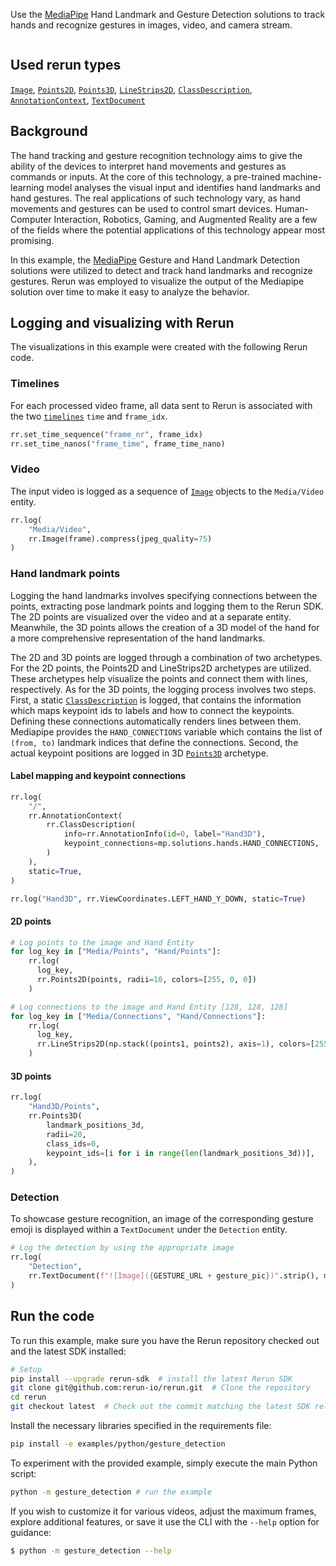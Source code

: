 <!--[metadata]
title = "Hand tracking and gesture recognition"
tags = ["MediaPipe", "Keypoint detection", "2D", "3D"]
thumbnail = "https://static.rerun.io/hand-tracking-and-gesture-recognition/56d097e347af2a4b7c4649c7d994cc038c02c2f4/480w.png"
thumbnail_dimensions = [480, 480]
-->

Use the [MediaPipe](https://github.com/google-ai-edge/mediapipe/) Hand Landmark and Gesture Detection solutions to
track hands and recognize gestures in images, video, and camera stream.

<picture>
  <img src="https://static.rerun.io/gesture_detection/2a5a3ec83962623063297fd95de57062372d5db0/full.png" alt="">
  <source media="(max-width: 480px)" srcset="https://static.rerun.io/gesture_detection/2a5a3ec83962623063297fd95de57062372d5db0/480w.png">
  <source media="(max-width: 768px)" srcset="https://static.rerun.io/gesture_detection/2a5a3ec83962623063297fd95de57062372d5db0/768w.png">
  <source media="(max-width: 1024px)" srcset="https://static.rerun.io/gesture_detection/2a5a3ec83962623063297fd95de57062372d5db0/1024w.png">
  <source media="(max-width: 1200px)" srcset="https://static.rerun.io/gesture_detection/2a5a3ec83962623063297fd95de57062372d5db0/1200w.png">
</picture>

## Used rerun types
[`Image`](https://www.rerun.io/docs/reference/types/archetypes/image), [`Points2D`](https://www.rerun.io/docs/reference/types/archetypes/points2d), [`Points3D`](https://www.rerun.io/docs/reference/types/archetypes/points3d), [`LineStrips2D`](https://www.rerun.io/docs/reference/types/archetypes/line_strips2d), [`ClassDescription`](https://www.rerun.io/docs/reference/types/datatypes/class_description), [`AnnotationContext`](https://www.rerun.io/docs/reference/types/archetypes/annotation_context), [`TextDocument`](https://www.rerun.io/docs/reference/types/archetypes/text_document)

## Background
The hand tracking and gesture recognition technology aims to give the ability of the devices to interpret hand movements and gestures as commands or inputs.
At the core of this technology, a pre-trained machine-learning model analyses the visual input and identifies hand landmarks and hand gestures.
The real applications of such technology vary, as hand movements and gestures can be used to control smart devices.
Human-Computer Interaction, Robotics, Gaming, and Augmented Reality are a few of the fields where the potential applications of this technology appear most promising.

In this example, the [MediaPipe](https://developers.google.com/mediapipe/) Gesture and Hand Landmark Detection solutions were utilized to detect and track hand landmarks and recognize gestures.
Rerun was employed to visualize the output of the Mediapipe solution over time to make it easy to analyze the behavior.

## Logging and visualizing with Rerun
The visualizations in this example were created with the following Rerun code.

### Timelines

For each processed video frame, all data sent to Rerun is associated with the two [`timelines`](https://www.rerun.io/docs/concepts/timelines) `time` and `frame_idx`.

```python
rr.set_time_sequence("frame_nr", frame_idx)
rr.set_time_nanos("frame_time", frame_time_nano)
```

### Video
The input video is logged as a sequence of [`Image`](https://www.rerun.io/docs/reference/types/archetypes/image) objects to the `Media/Video` entity.
```python
rr.log(
    "Media/Video",
    rr.Image(frame).compress(jpeg_quality=75)
)
```

### Hand landmark points
Logging the hand landmarks involves specifying connections between the points, extracting pose landmark points and logging them to the Rerun SDK.
The 2D points are visualized over the video and at a separate entity.
Meanwhile, the 3D points allows the creation of a 3D model of the hand for a more comprehensive representation of the hand landmarks.

The 2D and 3D points are logged through a combination of two archetypes.
For the 2D points, the Points2D and LineStrips2D archetypes are utilized. These archetypes help visualize the points and connect them with lines, respectively.
As for the 3D points, the logging process involves two steps. First, a static [`ClassDescription`](https://www.rerun.io/docs/reference/types/datatypes/class_description) is logged, that contains the information which maps keypoint ids to labels and how to connect
the keypoints. Defining these connections automatically renders lines between them. Mediapipe provides the `HAND_CONNECTIONS` variable which contains the list of `(from, to)` landmark indices that define the connections.
Second, the actual keypoint positions are logged in 3D [`Points3D`](https://www.rerun.io/docs/reference/types/archetypes/points3d) archetype.

#### Label mapping and keypoint connections

```python
rr.log(
    "/",
    rr.AnnotationContext(
        rr.ClassDescription(
            info=rr.AnnotationInfo(id=0, label="Hand3D"),
            keypoint_connections=mp.solutions.hands.HAND_CONNECTIONS,
        )
    ),
    static=True,
)

rr.log("Hand3D", rr.ViewCoordinates.LEFT_HAND_Y_DOWN, static=True)
```

#### 2D points

```python
# Log points to the image and Hand Entity
for log_key in ["Media/Points", "Hand/Points"]:
    rr.log(
      log_key,
      rr.Points2D(points, radii=10, colors=[255, 0, 0])
    )

# Log connections to the image and Hand Entity [128, 128, 128]
for log_key in ["Media/Connections", "Hand/Connections"]:
    rr.log(
      log_key,
      rr.LineStrips2D(np.stack((points1, points2), axis=1), colors=[255, 165, 0])
    )
```

#### 3D points

```python
rr.log(
    "Hand3D/Points",
    rr.Points3D(
        landmark_positions_3d,
        radii=20,
        class_ids=0,
        keypoint_ids=[i for i in range(len(landmark_positions_3d))],
    ),
)
```

### Detection

To showcase gesture recognition, an image of the corresponding gesture emoji is displayed within a `TextDocument` under the `Detection` entity.

```python
# Log the detection by using the appropriate image
rr.log(
    "Detection",
    rr.TextDocument(f"![Image]({GESTURE_URL + gesture_pic})".strip(), media_type=rr.MediaType.MARKDOWN),
)
```

## Run the code
To run this example, make sure you have the Rerun repository checked out and the latest SDK installed:
```bash
# Setup
pip install --upgrade rerun-sdk  # install the latest Rerun SDK
git clone git@github.com:rerun-io/rerun.git  # Clone the repository
cd rerun
git checkout latest  # Check out the commit matching the latest SDK release
```
Install the necessary libraries specified in the requirements file:
```bash
pip install -e examples/python/gesture_detection
```
To experiment with the provided example, simply execute the main Python script:
```bash
python -m gesture_detection # run the example
```
If you wish to customize it for various videos, adjust the maximum frames, explore additional features, or save it use the CLI with the `--help` option for guidance:
```bash
$ python -m gesture_detection --help
```
